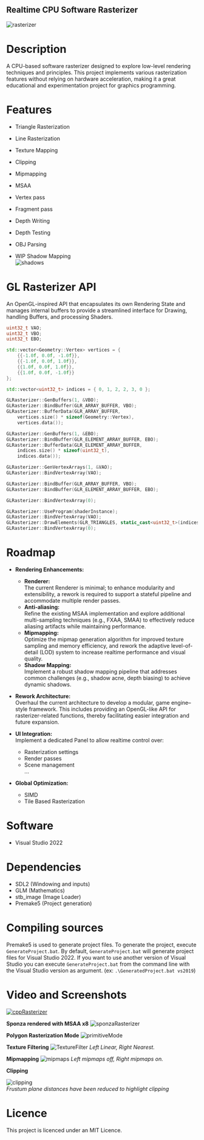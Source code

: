 ## Realtime CPU Software Rasterizer

![rasterizer](https://github.com/user-attachments/assets/5e4d9c2a-f825-4428-9464-f95a6d26f1dc)

# Description
A CPU-based software rasterizer designed to explore low-level rendering techniques and principles. This project implements various rasterization features without relying on hardware acceleration, making it a great educational and experimentation project for graphics programming.

# Features
- Triangle Rasterization
- Line Rasterization
- Texture Mapping
- Clipping
- Mipmapping
- MSAA
- Vertex pass
- Fragment pass
- Depth Writing
- Depth Testing
- OBJ Parsing

- WIP Shadow Mapping  
![shadows](https://github.com/user-attachments/assets/1a9ad66d-19be-4d34-bf33-b411a7c03dc8)

# GL Rasterizer API
An OpenGL-inspired API that encapsulates its own Rendering State and manages internal buffers to provide a streamlined interface for Drawing, handling Buffers, and processing Shaders.
```cpp
uint32_t VAO;
uint32_t VBO;
uint32_t EBO;

std::vector<Geometry::Vertex> vertices = {
	{{-1.0f, 0.0f, -1.0f}},
	{{-1.0f, 0.0f, 1.0f}},
	{{1.0f, 0.0f, 1.0f}},
	{{1.0f, 0.0f, -1.0f}}
};

std::vector<uint32_t> indices = { 0, 1, 2, 2, 3, 0 };

GLRasterizer::GenBuffers(1, &VBO);
GLRasterizer::BindBuffer(GLR_ARRAY_BUFFER, VBO);
GLRasterizer::BufferData(GLR_ARRAY_BUFFER,
	vertices.size() * sizeof(Geometry::Vertex),
	vertices.data());

GLRasterizer::GenBuffers(1, &EBO);
GLRasterizer::BindBuffer(GLR_ELEMENT_ARRAY_BUFFER, EBO);
GLRasterizer::BufferData(GLR_ELEMENT_ARRAY_BUFFER,
	indices.size() * sizeof(uint32_t),
	indices.data());

GLRasterizer::GenVertexArrays(1, &VAO);
GLRasterizer::BindVertexArray(VAO);

GLRasterizer::BindBuffer(GLR_ARRAY_BUFFER, VBO);
GLRasterizer::BindBuffer(GLR_ELEMENT_ARRAY_BUFFER, EBO);

GLRasterizer::BindVertexArray(0);

GLRasterizer::UseProgram(shaderInstance);
GLRasterizer::BindVertexArray(VAO);
GLRasterizer::DrawElements(GLR_TRIANGLES, static_cast<uint32_t>(indices.size()));
GLRasterizer::BindVertexArray(0);
```

# Roadmap
- **Rendering Enhancements:**  
  - **Renderer:**  
    The current Renderer is minimal; to enhance modularity and extensibility, a rework is required to support a stateful pipeline and accommodate multiple render passes.
  - **Anti-aliasing:**  
    Refine the existing MSAA implementation and explore additional multi-sampling techniques (e.g., FXAA, SMAA) to effectively reduce aliasing artifacts while maintaining performance.
  - **Mipmapping:**  
    Optimize the mipmap generation algorithm for improved texture sampling and memory efficiency, and rework the adaptive level-of-detail (LOD) system to increase realtime performance and visual quality.
  - **Shadow Mapping:**  
    Implement a robust shadow mapping pipeline that addresses common challenges (e.g., shadow acne, depth biasing) to achieve dynamic shadows.

- **Rework Architecture:**  
  Overhaul the current architecture to develop a modular, game engine–style framework. This includes providing an OpenGL-like API for rasterizer-related functions, thereby facilitating easier integration and future expansion.

- **UI Integration:**  
  Implement a dedicated Panel to allow realtime control over:
  - Rasterization settings
  - Render passes
  - Scene management  
  ...

- **Global Optimization:**
  - SIMD
  - Tile Based Rasterization

# Software
- Visual Studio 2022

# Dependencies
- SDL2 (Windowing and inputs)
- GLM (Mathematics)
- stb_image (Image Loader)
- Premake5 (Project generation)

# Compiling sources
Premake5 is used to generate project files.
To generate the project, execute `GenerateProject.bat`. By default, `GenerateProject.bat` will generate project files for Visual Studio 2022. If you want to use another version of Visual Studio you can execute `GenerateProject.bat` from the command line with the Visual Studio version as argument. (ex: `.\GeneratedProject.bat vs2019`)

# Video and Screenshots
[![cppRasterizer](https://img.youtube.com/vi/UjUxgVGn0rU/0.jpg)](https://www.youtube.com/watch?v=UjUxgVGn0rU)

**Sponza rendered with MSAA x8**
![sponzaRasterizer](https://github.com/user-attachments/assets/a211445a-cc56-49e0-9971-2fdecf81bd55)

**Polygon Rasterization Mode**
![primitiveMode](https://github.com/user-attachments/assets/d3d75daa-4ea8-4e84-9cc6-651b9d64f77f)

**Texture Filtering**
![TextureFilter](https://github.com/maxbrundev/Rasterizer/assets/32653095/b9a5a633-657d-4205-8575-53fdfb76b4b3)
*Left Linear, Right Nearest.*

**Mipmapping**
![mipmaps](https://github.com/maxbrundev/Rasterizer/assets/32653095/2aae379f-106f-4db3-85b7-4c7882392c71)
*Left mipmaps off, Right mipmaps on.*

**Clipping**

![clipping](https://github.com/user-attachments/assets/b2ac8825-3ba7-47fa-930d-39986438a02c)  
*Frustum plane distances have been reduced to highlight clipping*

# Licence
This project is licenced under an MIT Licence.
